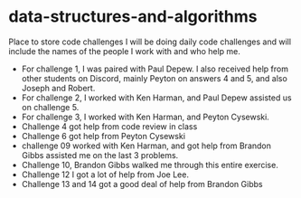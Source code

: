 # data-structures-and-algorithms
Place to store code challenges
I will be doing daily code challenges and will include the names of the people I work with and who help me.
- For challenge 1, I was paired with Paul Depew. I also received help from other students on Discord, mainly Peyton on answers 4 and 5, and also Joseph and Robert.  
- For challenge 2, I worked with Ken Harman, and Paul Depew assisted us on challenge 5.
- For challenge 3, I worked with Ken Harman, and Peyton Cysewski.
- Challenge 4 got help from code review in class
- Challenge 6 got help from Peyton Cysewski
- challenge 09 worked with Ken Harman, and got help from Brandon Gibbs assisted me on the last 3 problems.
- Challenge 10, Brandon Gibbs walked me through this entire exercise. 
- Challenge 12 I got a lot of help from Joe Lee.
- Challenge 13 and 14 got a good deal of help from Brandon Gibbs